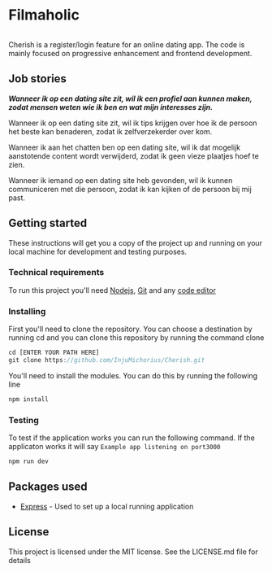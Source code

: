 # Filmaholic
![]()


Cherish is a register/login feature for an online dating app. The code is mainly focused on progressive enhancement and frontend development.

## Job stories
_**Wanneer ik op een dating site zit, wil ik een profiel aan kunnen maken, zodat mensen weten wie ik ben en wat mijn interesses zijn.**_

Wanneer ik op een dating site zit, wil ik tips krijgen over hoe ik de persoon het beste kan benaderen, zodat ik zelfverzekerder over kom.

Wanneer ik aan het chatten ben op een dating site, wil ik dat mogelijk aanstotende content wordt verwijderd, zodat ik geen vieze plaatjes hoef te zien.

Wanneer ik iemand op een dating site heb gevonden, wil ik kunnen communiceren met die persoon, zodat ik kan kijken of de persoon bij mij past.

## Getting started
These instructions will get you a copy of the project up and running on your local machine for development and testing purposes.

### Technical requirements
To run this project you'll need [Nodejs](https://nodejs.org/en/), [Git](https://git-scm.com/downloads) and any [code editor](https://code.visualstudio.com/download)

### Installing
First you'll need to clone the repository. You can choose a destination by running cd and you can clone this repository by running the command clone
```js
cd [ENTER YOUR PATH HERE]
git clone https://github.com/InjuMichorius/Cherish.git
```
You'll need to install the modules. You can do this by running the following line
```js
npm install
```

### Testing
To test if the application works you can run the following command. If the applicaton works it will say `Example app listening on port3000`
```js
npm run dev
```

## Packages used
* [Express](https://www.npmjs.com/package/express) - Used to set up a local running application

## License
This project is licensed under the MIT license. See the LICENSE.md file for details
